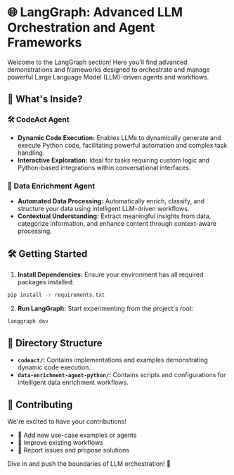 # 🌐 LangGraph: Advanced LLM Orchestration and Agent Frameworks

Welcome to the LangGraph section! Here you'll find advanced demonstrations and frameworks designed to orchestrate and manage powerful Large Language Model (LLM)-driven agents and workflows.

## 🚀 What's Inside?

### 🛠️ CodeAct Agent

- **Dynamic Code Execution:** Enables LLMs to dynamically generate and execute Python code, facilitating powerful automation and complex task handling.
- **Interactive Exploration:** Ideal for tasks requiring custom logic and Python-based integrations within conversational interfaces.

### 🌱 Data Enrichment Agent

- **Automated Data Processing:** Automatically enrich, classify, and structure your data using intelligent LLM-driven workflows.
- **Contextual Understanding:** Extract meaningful insights from data, categorize information, and enhance content through context-aware processing.

## 🛠️ Getting Started

1. **Install Dependencies:** Ensure your environment has all required packages installed:

```bash
pip install -r requirements.txt
```

2. **Run LangGraph:** Start experimenting from the project's root:

```bash
langgraph dev
```

## 📁 Directory Structure

- **`codeact/`:** Contains implementations and examples demonstrating dynamic code execution.
- **`data-enrichment-agent-python/`:** Contains scripts and configurations for intelligent data enrichment workflows.

## 🤝 Contributing

We're excited to have your contributions!

- 📖 Add new use-case examples or agents
- 🚀 Improve existing workflows
- 🐛 Report issues and propose solutions

Dive in and push the boundaries of LLM orchestration! 🌟

